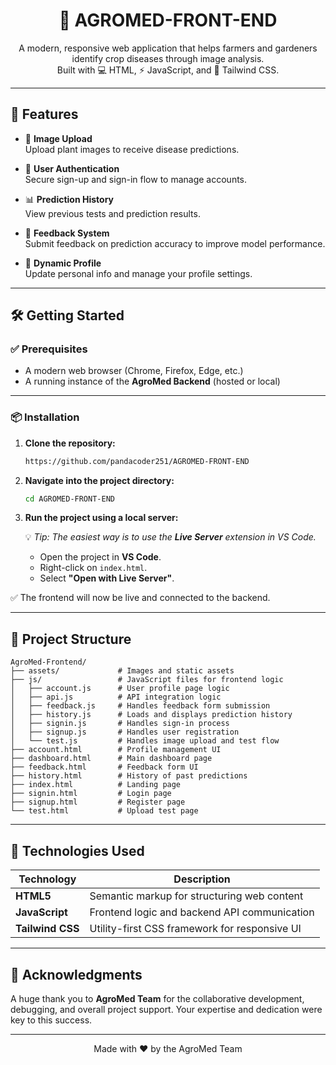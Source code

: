 <h1 align="center">🌿 AGROMED-FRONT-END</h1>

<p align="center">
  A modern, responsive web application that helps farmers and gardeners identify crop diseases through image analysis.
  <br />
  Built with 💻 HTML, ⚡ JavaScript, and 🎨 Tailwind CSS.
</p>

<hr />

## 🚀 Features

- 📸 **Image Upload**  
  Upload plant images to receive disease predictions.

- 🔐 **User Authentication**  
  Secure sign-up and sign-in flow to manage accounts.

- 📊 **Prediction History**  
  View previous tests and prediction results.

- 📝 **Feedback System**  
  Submit feedback on prediction accuracy to improve model performance.

- 👤 **Dynamic Profile**  
  Update personal info and manage your profile settings.

<hr />

## 🛠 Getting Started

### ✅ Prerequisites

- A modern web browser (Chrome, Firefox, Edge, etc.)
- A running instance of the **AgroMed Backend** (hosted or local)

---

### 📦 Installation

1. **Clone the repository:**

   ```bash
   https://github.com/pandacoder251/AGROMED-FRONT-END
   ```

2. **Navigate into the project directory:**

   ```bash
   cd AGROMED-FRONT-END 
   ```

3. **Run the project using a local server:**

   💡 *Tip: The easiest way is to use the **Live Server** extension in VS Code.*

   - Open the project in **VS Code**.
   - Right-click on `index.html`.
   - Select **"Open with Live Server"**.

✅ The frontend will now be live and connected to the backend.

<hr />

## 📁 Project Structure

```
AgroMed-Frontend/
├── assets/             # Images and static assets
├── js/                 # JavaScript files for frontend logic
│   ├── account.js      # User profile page logic
│   ├── api.js          # API integration logic
│   ├── feedback.js     # Handles feedback form submission
│   ├── history.js      # Loads and displays prediction history
│   ├── signin.js       # Handles sign-in process
│   ├── signup.js       # Handles user registration
│   └── test.js         # Handles image upload and test flow
├── account.html        # Profile management UI
├── dashboard.html      # Main dashboard page
├── feedback.html       # Feedback form UI
├── history.html        # History of past predictions
├── index.html          # Landing page
├── signin.html         # Login page
├── signup.html         # Register page
└── test.html           # Upload test page
```

<hr />

## 🧰 Technologies Used

| Technology     | Description                                      |
|----------------|--------------------------------------------------|
| **HTML5**      | Semantic markup for structuring web content      |
| **JavaScript** | Frontend logic and backend API communication     |
| **Tailwind CSS** | Utility-first CSS framework for responsive UI |

<hr />

## 🙏 Acknowledgments

A huge thank you to **AgroMed Team** for the collaborative development, debugging, and overall project support. Your expertise and dedication were key to this success.

---

<p align="center">
  Made with ❤️ by the AgroMed Team
</p>
